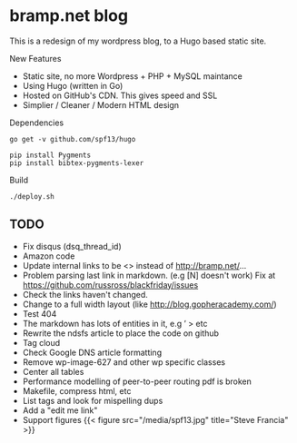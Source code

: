 bramp.net blog
==============

This is a redesign of my wordpress blog, to a Hugo based static site.

New Features
 * Static site, no more Wordpress + PHP + MySQL maintance
 * Using Hugo (written in Go)
 * Hosted on GitHub's CDN. This gives speed and SSL
 * Simplier / Cleaner / Modern HTML design

Dependencies
```
go get -v github.com/spf13/hugo

pip install Pygments
pip install bibtex-pygments-lexer
```

Build
```
./deploy.sh
```

TODO
----
 * Fix disqus (dsq_thread_id)
 * Amazon code
 * Update internal links to be <<ref>> instead of http://bramp.net/...
 * Problem parsing last link in markdown. (e.g [N] doesn't work) Fix at https://github.com/russross/blackfriday/issues
 * Check the links haven't changed.
 * Change to a full width layout (like http://blog.gopheracademy.com/)
 * Test 404
 * The markdown has lots of entities in it, e.g &#8217; &gt; etc
 * Rewrite the ndsfs article to place the code on github
 * Tag cloud
 * Check Google DNS article formatting
 * Remove wp-image-627 and other wp specific classes
 * Center all tables
 * Performance modelling of peer-to-peer routing pdf is broken
 * Makefile, compress html, etc
 * List tags and look for mispelling dups
 * Add a "edit me link"
 * Support figures {{< figure src="/media/spf13.jpg" title="Steve Francia" >}}
